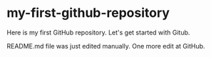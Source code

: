 # my-first-github-repository
Here is my first GitHub repository. Let's get started with Gitub.

README.md file was just edited manually. One more edit at GitHub.
